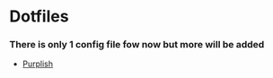 # Dotfiles

### There is only 1 config file fow now but more will be added

- [Purplish](https://github.com/Birahe/config-files/tree/purplish)
